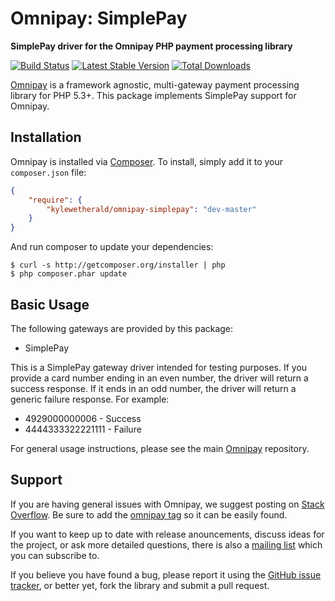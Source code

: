 # Omnipay: SimplePay

**SimplePay driver for the Omnipay PHP payment processing library**

[![Build Status](https://travis-ci.org/thephpleague/omnipay-SimplePay.png?branch=master)](https://travis-ci.org/thephpleague/omnipay-SimplePay)
[![Latest Stable Version](https://poser.pugx.org/omnipay/SimplePay/version.png)](https://packagist.org/packages/omnipay/SimplePay)
[![Total Downloads](https://poser.pugx.org/omnipay/SimplePay/d/total.png)](https://packagist.org/packages/omnipay/SimplePay)

[Omnipay](https://github.com/thephpleague/omnipay) is a framework agnostic, multi-gateway payment
processing library for PHP 5.3+. This package implements SimplePay support for Omnipay.

## Installation

Omnipay is installed via [Composer](http://getcomposer.org/). To install, simply add it
to your `composer.json` file:

```json
{
    "require": {
        "kylewetherald/omnipay-simplepay": "dev-master"
    }
}
```

And run composer to update your dependencies:

    $ curl -s http://getcomposer.org/installer | php
    $ php composer.phar update

## Basic Usage

The following gateways are provided by this package:

* SimplePay

This is a SimplePay gateway driver intended for testing purposes. If you provide a card number ending in an even number, the driver will return a success response. If it ends in an odd number, the driver will return a generic failure response. For example:

* 4929000000006 - Success
* 4444333322221111 - Failure

For general usage instructions, please see the main [Omnipay](https://github.com/thephpleague/omnipay)
repository.

## Support

If you are having general issues with Omnipay, we suggest posting on
[Stack Overflow](http://stackoverflow.com/). Be sure to add the
[omnipay tag](http://stackoverflow.com/questions/tagged/omnipay) so it can be easily found.

If you want to keep up to date with release anouncements, discuss ideas for the project,
or ask more detailed questions, there is also a [mailing list](https://groups.google.com/forum/#!forum/omnipay) which
you can subscribe to.

If you believe you have found a bug, please report it using the [GitHub issue tracker](https://github.com/thephpleague/omnipay-SimplePay/issues),
or better yet, fork the library and submit a pull request.
